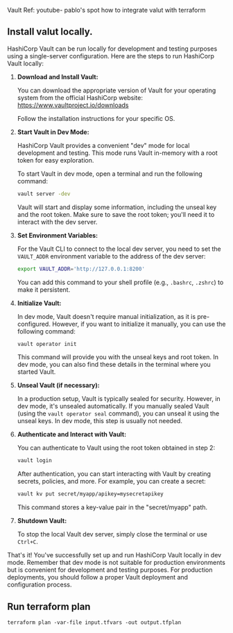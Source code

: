 Vault  Ref: youtube- pablo's spot how to integrate valut with terraform

## Install valut locally.  
HashiCorp Vault can be run locally for development and testing purposes using a single-server configuration. Here are the steps to run HashiCorp Vault locally:

1. **Download and Install Vault:**

   You can download the appropriate version of Vault for your operating system from the official HashiCorp website: https://www.vaultproject.io/downloads

   Follow the installation instructions for your specific OS.

2. **Start Vault in Dev Mode:**

   HashiCorp Vault provides a convenient "dev" mode for local development and testing. This mode runs Vault in-memory with a root token for easy exploration.

   To start Vault in dev mode, open a terminal and run the following command:

   ```bash
   vault server -dev
   ```

   Vault will start and display some information, including the unseal key and the root token. Make sure to save the root token; you'll need it to interact with the dev server.

3. **Set Environment Variables:**

   For the Vault CLI to connect to the local dev server, you need to set the `VAULT_ADDR` environment variable to the address of the dev server:

   ```bash
   export VAULT_ADDR='http://127.0.0.1:8200'
   ```

   You can add this command to your shell profile (e.g., `.bashrc`, `.zshrc`) to make it persistent.

4. **Initialize Vault:**

   In dev mode, Vault doesn't require manual initialization, as it is pre-configured. However, if you want to initialize it manually, you can use the following command:

   ```bash
   vault operator init
   ```

   This command will provide you with the unseal keys and root token. In dev mode, you can also find these details in the terminal where you started Vault.

5. **Unseal Vault (if necessary):**

   In a production setup, Vault is typically sealed for security. However, in dev mode, it's unsealed automatically. If you manually sealed Vault (using the `vault operator seal` command), you can unseal it using the unseal keys. In dev mode, this step is usually not needed.

6. **Authenticate and Interact with Vault:**

   You can authenticate to Vault using the root token obtained in step 2:

   ```bash
   vault login
   ```

   After authentication, you can start interacting with Vault by creating secrets, policies, and more. For example, you can create a secret:

   ```bash
   vault kv put secret/myapp/apikey=mysecretapikey
   ```

   This command stores a key-value pair in the "secret/myapp" path.

7. **Shutdown Vault:**

   To stop the local Vault dev server, simply close the terminal or use `Ctrl+C`.

That's it! You've successfully set up and run HashiCorp Vault locally in dev mode. Remember that dev mode is not suitable for production environments but is convenient for development and testing purposes. For production deployments, you should follow a proper Vault deployment and configuration process.


## Run terraform plan  
``````
terraform plan -var-file input.tfvars -out output.tfplan
``````